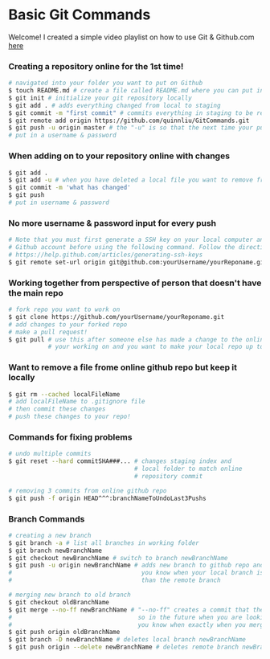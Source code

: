 # Basic Git Commands


Welcome! I created a simple video playlist on how to use Git & 
Github.com [here](https://www.youtube.com/playlist?list=PLPXsMt57rLtgpwFBqZq4QKxrD9Hhc_8L4&action_edit=1)

### Creating a repository online for the <b>1st time</b>!
``` sh
# navigated into your folder you want to put on Github
$ touch README.md # create a file called README.md where you can put instructions/info about your folder like what you are reading right now!
$ git init # initialize your git repository locally
$ git add . # adds everything changed from local to staging
$ git commit -m "first commit" # commits everything in staging to be ready to be pushed to Github
$ git remote add origin https://github.com/quinnliu/GitCommands.git
$ git push -u origin master # the "-u" is so that the next time your push you don't need to type "origin master"
# put in a username & password
```

### When adding on to your repository online with changes
``` sh
$ git add .
$ git add -u # when you have deleted a local file you want to remove from your repository
$ git commit -m 'what has changed'
$ git push 
# put in username & password
```

### No more username & password input for every push
``` sh   
# Note that you must first generate a SSH key on your local computer and add it to your 
# Github account before using the following command. Follow the directions here:
# https://help.github.com/articles/generating-ssh-keys
$ git remote set-url origin git@github.com:yourUsername/yourReponame.git
```

### Working together from perspective of person that doesn't have the main repo
``` sh
# fork repo you want to work on
$ git clone https://github.com/yourUsername/yourReponame.git
# add changes to your forked repo 
# make a pull request!
$ git pull # use this after someone else has made a change to the online repo 
           # your working on and you want to make your local repo up to date
```

### Want to remove a file frome online github repo but keep it locally
``` sh
$ git rm --cached localFileName
# add localFileName to .gitignore file 
# then commit these changes
# push these changes to your repo!
```

### Commands for fixing problems
``` sh
# undo multiple commits  
$ git reset --hard commitSHA###... # changes staging index and 
                                   # local folder to match online 
                                   # repository commit

# removing 3 commits from online github repo
$ git push -f origin HEAD^^^:branchNameToUndoLast3Pushs
```

### Branch Commands 
``` sh
# creating a new branch
$ git branch -a # list all branches in working folder  
$ git branch newBranchName  
$ git checkout newBranchName # switch to branch newBranchName
$ git push -u origin newBranchName # adds new branch to github repo and "-u" lets 
#                                    you know when your local branch is different 
#                                    than the remote branch

# merging new branch to old branch
$ git checkout oldBranchName
$ git merge --no-ff newBranchName # "--no-ff" creates a commit that there was a branch merge
#                                   so in the future when you are looking at your commit log
#                                   you know when exactly when you merged one branch into another
$ git push origin oldBranchName 
$ git branch -D newBranchName # deletes local branch newBranchName
$ git push origin --delete newBranchName # deletes remote branch newBranchName
```
